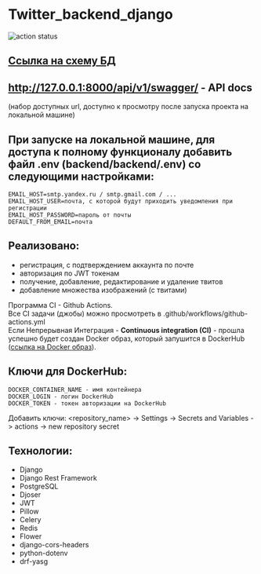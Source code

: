 # Twitter_backend_django
![action status](https://github.com/Aizzzen/twitter_backend_django/actions/workflows/github-actions.yml/badge.svg)

## <a href="https://lucid.app/lucidchart/164f361f-9f76-4375-bf24-557551398f2d/edit?invitationId=inv_50e356ce-5d36-4c81-9a5f-4df08f3e924f&page=0_0#">Ссылка на схему БД</a>

## http://127.0.0.1:8000/api/v1/swagger/ - API docs
(набор доступных url, доступно к просмотру после запуска проекта на локальной машине)

## При запуске на локальной машине, для доступа к полному функционалу добавить файл .env (backend/backend/.env) со следующими настройками:
    EMAIL_HOST=smtp.yandex.ru / smtp.gmail.com / ...
    EMAIL_HOST_USER=почта, с которой будут приходить уведомления при регистрации
    EMAIL_HOST_PASSWORD=пароль от почты
    DEFAULT_FROM_EMAIL=почта

## Реализовано:
- регистрация, с подтверждением аккаунта по почте
- авторизация по JWT токенам
- получение, добавление, редактирование и удаление твитов
- добавление множества изображений (с твитами)

Программа CI - Github Actions. </br>
Все CI задачи (джобы) можно просмотреть в .github/workflows/github-actions.yml </br>
Если Непрерывная Интеграция - <b>Continuous integration (CI)</b> - прошла успешно
будет создан Docker образ, который запушится в DockerHub (<a href='https://hub.docker.com/repository/docker/gadamurov/twitter_backend_django/general'>ссылка на Docker образ</a>). </br> 

## Ключи для DockerHub:
    DOCKER_CONTAINER_NAME - имя контейнера
    DOCKER_LOGIN - логин DockerHub
    DOCKER_TOKEN - токен авторизации на DockerHub

Добавить ключи: <repository_name> -> Settings -> Secrets and Variables -> actions -> new repository secret

## Технологии:
- Django
- Django Rest Framework
- PostgreSQL
- Djoser
- JWT
- Pillow
- Celery
- Redis
- Flower
- django-cors-headers
- python-dotenv
- drf-yasg

